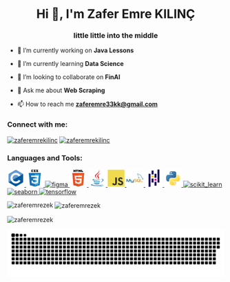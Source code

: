<h1 align="center">Hi 👋, I'm Zafer Emre KILINÇ</h1>
<h3 align="center">little little into the middle</h3>

- 🔭 I’m currently working on **Java Lessons**

- 🌱 I’m currently learning **Data Science**

- 👯 I’m looking to collaborate on **FinAI**

- 💬 Ask me about **Web Scraping**

- 📫 How to reach me **zaferemre33kk@gmail.com**

<h3 align="left">Connect with me:</h3>
<p align="left">
<a href="https://linkedin.com/in/zaferemrekilinc" target="blank"><img align="center" src="https://raw.githubusercontent.com/rahuldkjain/github-profile-readme-generator/master/src/images/icons/Social/linked-in-alt.svg" alt="zaferemrekilinc" height="30" width="40" /></a>
<a href="https://kaggle.com/zaferemrekilinc" target="blank"><img align="center" src="https://raw.githubusercontent.com/rahuldkjain/github-profile-readme-generator/master/src/images/icons/Social/kaggle.svg" alt="zaferemrekilinc" height="30" width="40" /></a>
</p>

<h3 align="left">Languages and Tools:</h3>
<p align="left"> <a href="https://www.cprogramming.com/" target="_blank" rel="noreferrer"> <img src="https://raw.githubusercontent.com/devicons/devicon/master/icons/c/c-original.svg" alt="c" width="40" height="40"/> </a> <a href="https://www.w3schools.com/css/" target="_blank" rel="noreferrer"> <img src="https://raw.githubusercontent.com/devicons/devicon/master/icons/css3/css3-original-wordmark.svg" alt="css3" width="40" height="40"/> </a> <a href="https://www.figma.com/" target="_blank" rel="noreferrer"> <img src="https://www.vectorlogo.zone/logos/figma/figma-icon.svg" alt="figma" width="40" height="40"/> </a> <a href="https://www.w3.org/html/" target="_blank" rel="noreferrer"> <img src="https://raw.githubusercontent.com/devicons/devicon/master/icons/html5/html5-original-wordmark.svg" alt="html5" width="40" height="40"/> </a> <a href="https://www.java.com" target="_blank" rel="noreferrer"> <img src="https://raw.githubusercontent.com/devicons/devicon/master/icons/java/java-original.svg" alt="java" width="40" height="40"/> </a> <a href="https://developer.mozilla.org/en-US/docs/Web/JavaScript" target="_blank" rel="noreferrer"> <img src="https://raw.githubusercontent.com/devicons/devicon/master/icons/javascript/javascript-original.svg" alt="javascript" width="40" height="40"/> </a> <a href="https://www.mysql.com/" target="_blank" rel="noreferrer"> <img src="https://raw.githubusercontent.com/devicons/devicon/master/icons/mysql/mysql-original-wordmark.svg" alt="mysql" width="40" height="40"/> </a> <a href="https://pandas.pydata.org/" target="_blank" rel="noreferrer"> <img src="https://raw.githubusercontent.com/devicons/devicon/2ae2a900d2f041da66e950e4d48052658d850630/icons/pandas/pandas-original.svg" alt="pandas" width="40" height="40"/> </a> <a href="https://www.python.org" target="_blank" rel="noreferrer"> <img src="https://raw.githubusercontent.com/devicons/devicon/master/icons/python/python-original.svg" alt="python" width="40" height="40"/> </a> <a href="https://scikit-learn.org/" target="_blank" rel="noreferrer"> <img src="https://upload.wikimedia.org/wikipedia/commons/0/05/Scikit_learn_logo_small.svg" alt="scikit_learn" width="40" height="40"/> </a> <a href="https://seaborn.pydata.org/" target="_blank" rel="noreferrer"> <img src="https://seaborn.pydata.org/_images/logo-mark-lightbg.svg" alt="seaborn" width="40" height="40"/> </a> <a href="https://www.tensorflow.org" target="_blank" rel="noreferrer"> <img src="https://www.vectorlogo.zone/logos/tensorflow/tensorflow-icon.svg" alt="tensorflow" width="40" height="40"/> </a> </p>

<p><img align="left" src="https://github-readme-stats.vercel.app/api/top-langs?username=zaferemrezek&show_icons=true&locale=en&layout=compact" alt="zaferemrezek" /></p>

<p>&nbsp;<img align="center" src="https://github-readme-stats.vercel.app/api?username=zaferemrezek&show_icons=true&hide_border=true&locale=en" alt="zaferemrezek" /></p>

<p><img align="center" src="https://github-readme-streak-stats.herokuapp.com/?user=zaferemrezek&" alt="zaferemrezek" /></p>

<picture>
  <source media="(prefers-color-scheme: dark)" srcset="https://raw.githubusercontent.com/ZaferEmreZEK/ZaferEmreZEK/output/github-contribution-grid-snake-dark.svg">
  <source media="(prefers-color-scheme: light)" srcset="https://raw.githubusercontent.com/ZaferEmreZEK/ZaferEmreZEK/output/github-contribution-grid-snake.svg">
  <img alt="github contribution grid snake animation" src="https://raw.githubusercontent.com/ZaferEmreZEK/ZaferEmreZEK/output/github-contribution-grid-snake.svg">
</picture>
